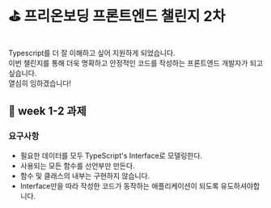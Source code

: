 # ⛳️ 프리온보딩 프론트엔드 챌린지 2차

<br>
Typescript를 더 잘 이해하고 싶어 지원하게 되었습니다.<br>
이번 챌린지를 통해 더욱 명확하고 안정적인 코드를 작성하는 프론트엔드 개발자가 되고 싶습니다.<br>
열심히 임하겠습니다!<br>

## 🏈 week 1-2 과제

### 요구사항

- 필요한 데이터를 모두 TypeScript's Interface로 모델링한다.
- 사용되는 모든 함수를 선언부만 만든다.
- 함수 및 클래스의 내부는 구현하지 않습니다.
- Interface만을 따라 작성한 코드가 동작하는 애플리케이션이 되도록 유도하셔야합니다.
